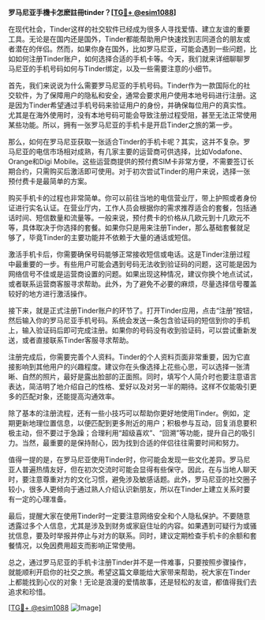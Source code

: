 **罗马尼亚手機卡怎麽註冊tinder？[[TG💪+ @esim1088](https://t.me/s/esim1088)]**

在现代社会，Tinder这样的社交软件已经成为很多人寻找爱情、建立友谊的重要工具。无论是在国内还是国外，Tinder都能帮助用户快速找到志同道合的朋友或者潜在的伴侣。然而，如果你身在国外，比如罗马尼亚，可能会遇到一些问题，比如如何注册Tinder账户，如何选择合适的手机卡等。今天，我们就来详细聊聊罗马尼亚的手机号码如何与Tinder绑定，以及一些需要注意的小细节。

首先，我们来说说为什么需要罗马尼亚的手机号码。Tinder作为一款国际化的社交软件，为了保障用户的隐私和安全，通常会要求用户使用本地号码进行注册。这是因为Tinder希望通过手机号码来验证用户的身份，并确保每位用户的真实性。尤其是在海外使用时，没有本地号码可能会导致注册过程受阻，甚至无法正常使用某些功能。所以，拥有一张罗马尼亚的手机卡是开启Tinder之旅的第一步。

那么，如何在罗马尼亚获取一张适合Tinder的手机卡呢？其实，这并不复杂。罗马尼亚的电信市场相对成熟，有几家主要的运营商可供选择，比如Vodafone、Orange和Digi Mobile。这些运营商提供的预付费SIM卡非常方便，不需要签订长期合约，只需购买后激活即可使用。对于初次尝试Tinder的用户来说，选择一张预付费卡是最简单的方案。

购买手机卡的过程也非常简单。你可以前往当地的电信营业厅，带上护照或者身份证进行实名认证。在营业厅内，工作人员会根据你的需求推荐适合的套餐，包括通话时间、短信数量和流量等。一般来说，预付费卡的价格从几欧元到十几欧元不等，具体取决于你选择的套餐。如果你只是用来注册Tinder，那么基础套餐就足够了，毕竟Tinder的主要功能并不依赖于大量的通话或短信。

激活手机卡后，你需要确保号码能够正常接收短信或电话。这是Tinder注册过程中最重要的一步。有些用户可能会遇到号码无法收到验证码的问题，这可能是因为网络信号不佳或是运营商设置的问题。如果出现这种情况，建议你换个地点试试，或者联系运营商客服寻求帮助。此外，为了避免不必要的麻烦，尽量选择信号覆盖较好的地方进行激活操作。

接下来，就是正式注册Tinder账户的环节了。打开Tinder应用，点击“注册”按钮，然后输入你的罗马尼亚手机号码。系统会发送一条包含验证码的短信到你的手机上，输入验证码后即可完成注册。如果你的号码没有收到验证码，可以尝试重新发送，或者直接联系Tinder客服寻求帮助。

注册完成后，你需要完善个人资料。Tinder的个人资料页面非常重要，因为它直接影响到其他用户的兴趣程度。建议你在头像选择上花些心思，可以选择一张清晰、自然的照片，最好是露出脸部的正面照。同时，填写个人简介时也要注意语言表达，简洁明了地介绍自己的性格、爱好以及对另一半的期待。这样不仅能吸引更多的匹配对象，还能提高沟通效率。

除了基本的注册流程，还有一些小技巧可以帮助你更好地使用Tinder。例如，定期更新地理位置信息，以便匹配到更多附近的用户；积极参与互动，回复消息要积极主动，但不要过于急躁；合理利用“超级喜欢”、“回溯”等功能，提升自己的吸引力。当然，最重要的是保持耐心，因为找到合适的伴侣往往需要时间和努力。

值得一提的是，在罗马尼亚使用Tinder时，你可能会发现一些文化差异。罗马尼亚人普遍热情友好，但在初次交流时可能会显得有些保守。因此，在与当地人聊天时，要注意尊重对方的文化习惯，避免涉及敏感话题。此外，罗马尼亚的社交圈子较小，很多人更倾向于通过熟人介绍认识新朋友，所以在Tinder上建立关系时要有一定的心理准备。

最后，提醒大家在使用Tinder时一定要注意网络安全和个人隐私保护。不要随意透露过多个人信息，尤其是涉及到财务或家庭住址的内容。如果遇到可疑行为或骚扰信息，要及时举报并停止与对方的联系。同时，建议定期检查手机卡的余额和套餐情况，以免因费用超支而影响正常使用。

总之，通过罗马尼亚的手机卡注册Tinder并不是一件难事，只要按照步骤操作，就能顺利开启你的社交之旅。希望这篇文章能给大家带来帮助，祝大家在Tinder上都能找到心仪的对象！无论是浪漫的爱情故事，还是轻松的友谊，都值得我们去追求和珍惜。

[[TG💪+ @esim1088](https://t.me/s/esim1088) ![Image](https://i.postimg.cc/4NQfJmqS/Snipaste-2025-05-13-00-14-12.png)]